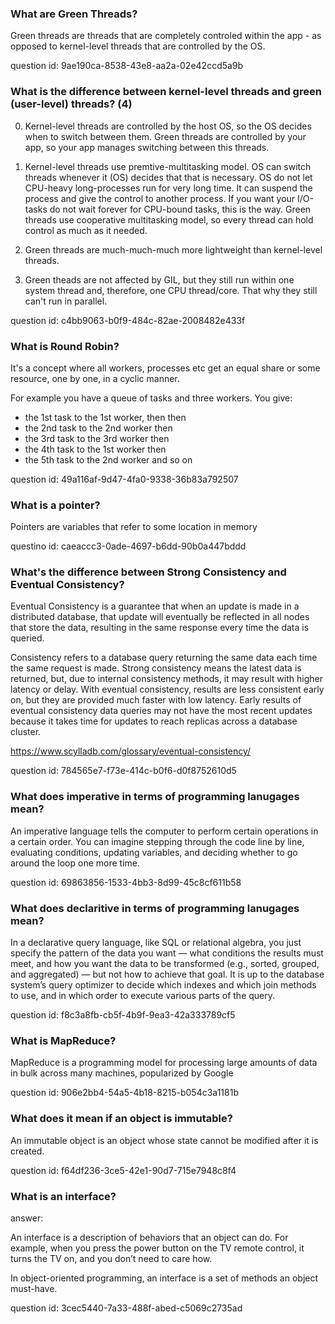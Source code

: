 ### What are Green Threads?

Green threads are threads that are completely 
controled within the app - as opposed to kernel-level threads
that are controlled by the OS.

question id: 9ae190ca-8538-43e8-aa2a-02e42ccd5a9b


### What is the difference between kernel-level threads and green (user-level) threads? (4)

0. Kernel-level threads are controlled by the host OS, so the OS decides when to switch between them.
   Green threads are controlled by your app, so your app manages switching between this threads.
1. Kernel-level threads use premtive-multitasking model. OS can switch threads whenever it (OS) decides
 that that is necessary. OS do not let 
CPU-heavy long-processes run for very long time. It can suspend the process and give the control
to another process. If you want your I/O-tasks do not wait forever for CPU-bound tasks, this is
the way.
Green threads use cooperative multitasking model, so every thread can hold control as much as it needed.
2. Green threads are much-much-much more lightweight than kernel-level threads.

3. Green theads are not affected by GIL, but they still run within one system thread and, therefore, one CPU thread/core. That why they
still can't run in parallel.

question id: c4bb9063-b0f9-484c-82ae-2008482e433f


### What is Round Robin?

It's a concept where all workers, processes etc get an equal share or some resource, one by one, in a cyclic manner.

For example you have a queue of tasks and three workers. You give:
- the 1st task to the 1st worker, then 
then 
- the 2nd task to the 2nd worker
then 
- the 3rd task to the 3rd worker
then
- the 4th task to the 1st worker
then
- the 5th task to the 2nd worker
and so on

question id: 49a116af-9d47-4fa0-9338-36b83a792507



### What is a pointer?

Pointers are variables that refer to some location in memory

questino id: caeaccc3-0ade-4697-b6dd-90b0a447bddd


### What's the difference between Strong Consistency and Eventual Consistency?

Eventual Consistency is a guarantee that when an update is made in a distributed database, 
that update will eventually be reflected in all nodes that store the data, 
resulting in the same response every time the data is queried.


Consistency refers to a database query returning the same data each time the same request is made. 
Strong consistency means the latest data is returned, but, due to internal consistency methods, 
it may result with higher latency or delay. With eventual consistency, 
results are less consistent early on, but they are provided much faster with low latency. 
Early results of eventual consistency data queries may not have the most recent updates 
because it takes time for updates to reach replicas across a database cluster.

https://www.scylladb.com/glossary/eventual-consistency/

question id: 784565e7-f73e-414c-b0f6-d0f8752610d5


### What does imperative in terms of programming lanugages mean?

An imperative language tells the computer to perform certain operations in a certain
order. You can imagine stepping through the code line by line, evaluating conditions,
updating variables, and deciding whether to go around the loop one more time.

question id: 69863856-1533-4bb3-8d99-45c8cf611b58


### What does declaritive in terms of programming lanugages mean?

In a declarative query language, like SQL or relational algebra, you just specify the
pattern of the data you want — what conditions the results must meet, and how you
want the data to be transformed (e.g., sorted, grouped, and aggregated) — but not how
to achieve that goal. It is up to the database system’s query optimizer to decide which
indexes and which join methods to use, and in which order to execute various parts
of the query.

question id: f8c3a8fb-cb5f-4b9f-9ea3-42a333789cf5


### What is MapReduce?

MapReduce is a programming model for processing large amounts of data in bulk
across many machines, popularized by Google 

question id: 906e2bb4-54a5-4b18-8215-b054c3a1181b


### What does it mean if an object is immutable?

An immutable object is an object whose state cannot be modified after it is created.

question id: f64df236-3ce5-42e1-90d7-715e7948c8f4


### What is an interface?

answer:

An interface is a description of behaviors that an object can do. 
For example, when you press the power button on the TV remote control, 
it turns the TV on, and you don’t need to care how.

In object-oriented programming, an interface is a set of methods an object must-have.

question id: 3cec5440-7a33-488f-abed-c5069c2735ad